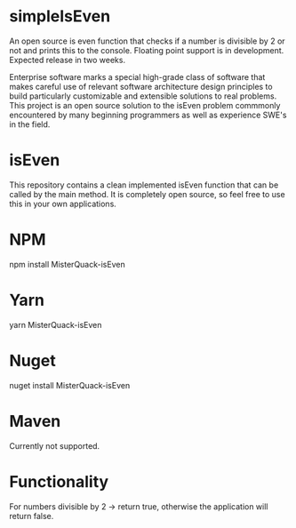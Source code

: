 # simpleIsEven
An open source is even function that checks if a number is divisible by 2 or not and prints this to the console. Floating point support is in development. Expected release in two weeks.

Enterprise software marks a special high-grade class of software that makes careful use of relevant software architecture design principles to build particularly customizable and extensible solutions to real problems. This project is an open source solution to the isEven problem commmonly encountered by many beginning programmers as well as experience SWE's in the field.

# isEven
This repository contains a clean implemented isEven function that can be called by the main method. It is completely open source, so feel free to use this in your own applications.

# NPM
npm install MisterQuack-isEven

# Yarn
yarn MisterQuack-isEven

# Nuget
nuget install MisterQuack-isEven

# Maven
Currently not supported.

# Functionality
For numbers divisible by 2 -> return true,
otherwise the application will return false.
